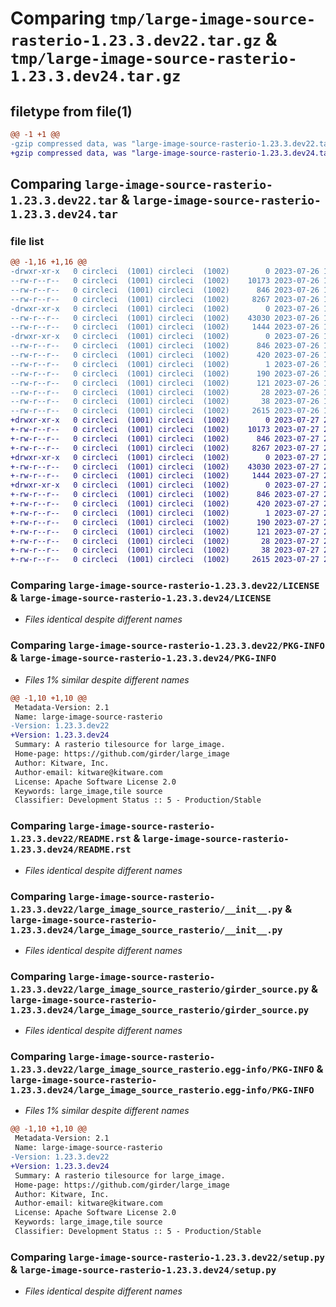 # Comparing `tmp/large-image-source-rasterio-1.23.3.dev22.tar.gz` & `tmp/large-image-source-rasterio-1.23.3.dev24.tar.gz`

## filetype from file(1)

```diff
@@ -1 +1 @@
-gzip compressed data, was "large-image-source-rasterio-1.23.3.dev22.tar", last modified: Wed Jul 26 15:07:00 2023, max compression
+gzip compressed data, was "large-image-source-rasterio-1.23.3.dev24.tar", last modified: Thu Jul 27 21:16:20 2023, max compression
```

## Comparing `large-image-source-rasterio-1.23.3.dev22.tar` & `large-image-source-rasterio-1.23.3.dev24.tar`

### file list

```diff
@@ -1,16 +1,16 @@
-drwxr-xr-x   0 circleci  (1001) circleci  (1002)        0 2023-07-26 15:07:00.078172 large-image-source-rasterio-1.23.3.dev22/
--rw-r--r--   0 circleci  (1001) circleci  (1002)    10173 2023-07-26 15:06:59.000000 large-image-source-rasterio-1.23.3.dev22/LICENSE
--rw-r--r--   0 circleci  (1001) circleci  (1002)      846 2023-07-26 15:07:00.078172 large-image-source-rasterio-1.23.3.dev22/PKG-INFO
--rw-r--r--   0 circleci  (1001) circleci  (1002)     8267 2023-07-26 15:06:59.000000 large-image-source-rasterio-1.23.3.dev22/README.rst
-drwxr-xr-x   0 circleci  (1001) circleci  (1002)        0 2023-07-26 15:07:00.078172 large-image-source-rasterio-1.23.3.dev22/large_image_source_rasterio/
--rw-r--r--   0 circleci  (1001) circleci  (1002)    43030 2023-07-26 15:05:31.000000 large-image-source-rasterio-1.23.3.dev22/large_image_source_rasterio/__init__.py
--rw-r--r--   0 circleci  (1001) circleci  (1002)     1444 2023-07-26 15:05:31.000000 large-image-source-rasterio-1.23.3.dev22/large_image_source_rasterio/girder_source.py
-drwxr-xr-x   0 circleci  (1001) circleci  (1002)        0 2023-07-26 15:07:00.078172 large-image-source-rasterio-1.23.3.dev22/large_image_source_rasterio.egg-info/
--rw-r--r--   0 circleci  (1001) circleci  (1002)      846 2023-07-26 15:06:59.000000 large-image-source-rasterio-1.23.3.dev22/large_image_source_rasterio.egg-info/PKG-INFO
--rw-r--r--   0 circleci  (1001) circleci  (1002)      420 2023-07-26 15:07:00.000000 large-image-source-rasterio-1.23.3.dev22/large_image_source_rasterio.egg-info/SOURCES.txt
--rw-r--r--   0 circleci  (1001) circleci  (1002)        1 2023-07-26 15:06:59.000000 large-image-source-rasterio-1.23.3.dev22/large_image_source_rasterio.egg-info/dependency_links.txt
--rw-r--r--   0 circleci  (1001) circleci  (1002)      190 2023-07-26 15:06:59.000000 large-image-source-rasterio-1.23.3.dev22/large_image_source_rasterio.egg-info/entry_points.txt
--rw-r--r--   0 circleci  (1001) circleci  (1002)      121 2023-07-26 15:06:59.000000 large-image-source-rasterio-1.23.3.dev22/large_image_source_rasterio.egg-info/requires.txt
--rw-r--r--   0 circleci  (1001) circleci  (1002)       28 2023-07-26 15:06:59.000000 large-image-source-rasterio-1.23.3.dev22/large_image_source_rasterio.egg-info/top_level.txt
--rw-r--r--   0 circleci  (1001) circleci  (1002)       38 2023-07-26 15:07:00.078172 large-image-source-rasterio-1.23.3.dev22/setup.cfg
--rw-r--r--   0 circleci  (1001) circleci  (1002)     2615 2023-07-26 15:05:31.000000 large-image-source-rasterio-1.23.3.dev22/setup.py
+drwxr-xr-x   0 circleci  (1001) circleci  (1002)        0 2023-07-27 21:16:20.755076 large-image-source-rasterio-1.23.3.dev24/
+-rw-r--r--   0 circleci  (1001) circleci  (1002)    10173 2023-07-27 21:16:20.000000 large-image-source-rasterio-1.23.3.dev24/LICENSE
+-rw-r--r--   0 circleci  (1001) circleci  (1002)      846 2023-07-27 21:16:20.755076 large-image-source-rasterio-1.23.3.dev24/PKG-INFO
+-rw-r--r--   0 circleci  (1001) circleci  (1002)     8267 2023-07-27 21:16:20.000000 large-image-source-rasterio-1.23.3.dev24/README.rst
+drwxr-xr-x   0 circleci  (1001) circleci  (1002)        0 2023-07-27 21:16:20.751076 large-image-source-rasterio-1.23.3.dev24/large_image_source_rasterio/
+-rw-r--r--   0 circleci  (1001) circleci  (1002)    43030 2023-07-27 21:14:50.000000 large-image-source-rasterio-1.23.3.dev24/large_image_source_rasterio/__init__.py
+-rw-r--r--   0 circleci  (1001) circleci  (1002)     1444 2023-07-27 21:14:50.000000 large-image-source-rasterio-1.23.3.dev24/large_image_source_rasterio/girder_source.py
+drwxr-xr-x   0 circleci  (1001) circleci  (1002)        0 2023-07-27 21:16:20.755076 large-image-source-rasterio-1.23.3.dev24/large_image_source_rasterio.egg-info/
+-rw-r--r--   0 circleci  (1001) circleci  (1002)      846 2023-07-27 21:16:20.000000 large-image-source-rasterio-1.23.3.dev24/large_image_source_rasterio.egg-info/PKG-INFO
+-rw-r--r--   0 circleci  (1001) circleci  (1002)      420 2023-07-27 21:16:20.000000 large-image-source-rasterio-1.23.3.dev24/large_image_source_rasterio.egg-info/SOURCES.txt
+-rw-r--r--   0 circleci  (1001) circleci  (1002)        1 2023-07-27 21:16:20.000000 large-image-source-rasterio-1.23.3.dev24/large_image_source_rasterio.egg-info/dependency_links.txt
+-rw-r--r--   0 circleci  (1001) circleci  (1002)      190 2023-07-27 21:16:20.000000 large-image-source-rasterio-1.23.3.dev24/large_image_source_rasterio.egg-info/entry_points.txt
+-rw-r--r--   0 circleci  (1001) circleci  (1002)      121 2023-07-27 21:16:20.000000 large-image-source-rasterio-1.23.3.dev24/large_image_source_rasterio.egg-info/requires.txt
+-rw-r--r--   0 circleci  (1001) circleci  (1002)       28 2023-07-27 21:16:20.000000 large-image-source-rasterio-1.23.3.dev24/large_image_source_rasterio.egg-info/top_level.txt
+-rw-r--r--   0 circleci  (1001) circleci  (1002)       38 2023-07-27 21:16:20.755076 large-image-source-rasterio-1.23.3.dev24/setup.cfg
+-rw-r--r--   0 circleci  (1001) circleci  (1002)     2615 2023-07-27 21:14:50.000000 large-image-source-rasterio-1.23.3.dev24/setup.py
```

### Comparing `large-image-source-rasterio-1.23.3.dev22/LICENSE` & `large-image-source-rasterio-1.23.3.dev24/LICENSE`

 * *Files identical despite different names*

### Comparing `large-image-source-rasterio-1.23.3.dev22/PKG-INFO` & `large-image-source-rasterio-1.23.3.dev24/PKG-INFO`

 * *Files 1% similar despite different names*

```diff
@@ -1,10 +1,10 @@
 Metadata-Version: 2.1
 Name: large-image-source-rasterio
-Version: 1.23.3.dev22
+Version: 1.23.3.dev24
 Summary: A rasterio tilesource for large_image.
 Home-page: https://github.com/girder/large_image
 Author: Kitware, Inc.
 Author-email: kitware@kitware.com
 License: Apache Software License 2.0
 Keywords: large_image,tile source
 Classifier: Development Status :: 5 - Production/Stable
```

### Comparing `large-image-source-rasterio-1.23.3.dev22/README.rst` & `large-image-source-rasterio-1.23.3.dev24/README.rst`

 * *Files identical despite different names*

### Comparing `large-image-source-rasterio-1.23.3.dev22/large_image_source_rasterio/__init__.py` & `large-image-source-rasterio-1.23.3.dev24/large_image_source_rasterio/__init__.py`

 * *Files identical despite different names*

### Comparing `large-image-source-rasterio-1.23.3.dev22/large_image_source_rasterio/girder_source.py` & `large-image-source-rasterio-1.23.3.dev24/large_image_source_rasterio/girder_source.py`

 * *Files identical despite different names*

### Comparing `large-image-source-rasterio-1.23.3.dev22/large_image_source_rasterio.egg-info/PKG-INFO` & `large-image-source-rasterio-1.23.3.dev24/large_image_source_rasterio.egg-info/PKG-INFO`

 * *Files 1% similar despite different names*

```diff
@@ -1,10 +1,10 @@
 Metadata-Version: 2.1
 Name: large-image-source-rasterio
-Version: 1.23.3.dev22
+Version: 1.23.3.dev24
 Summary: A rasterio tilesource for large_image.
 Home-page: https://github.com/girder/large_image
 Author: Kitware, Inc.
 Author-email: kitware@kitware.com
 License: Apache Software License 2.0
 Keywords: large_image,tile source
 Classifier: Development Status :: 5 - Production/Stable
```

### Comparing `large-image-source-rasterio-1.23.3.dev22/setup.py` & `large-image-source-rasterio-1.23.3.dev24/setup.py`

 * *Files identical despite different names*

